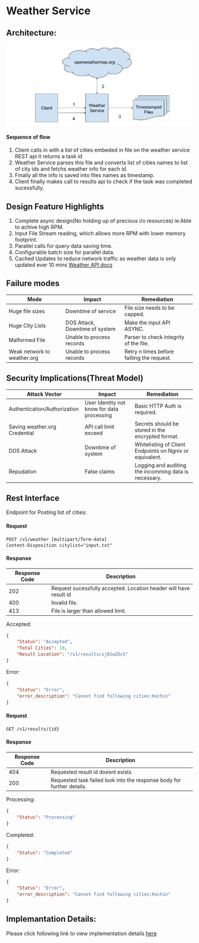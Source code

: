 # Weather Service
## Architecture:
![Block Diagram](Docs/Block_Diagram.png)
#### Sequence of flow
1. Client calls in with a list of cities embeded in file on the weather service REST api it returns a task id
2. Weather Service parses this file and converts list of cities names to list of city ids and fetchs weather info for each id.
3. Finally all the info is saved into files names as timestamp.
4. Client finally makes call to results api to check if the task was completed sucessfully.

## Design Feature Highlights
1. Complete async design(No holding up of precious i/o resources) ie:Able to achive high RPM.
2. Input File Stream reading, which allows more RPM with lower memory footprint.
3. Parallel calls for query data saving time.
4. Configurable batch size for parallel data.
5. Cached Updates to reduce network traffic as weather data is only updated ever 10 mins [Weather API docs](https://openweathermap.org/appid#use)

## Failure modes
|Mode   |Impact   |Remediation   |
|---|---|---|
| Huge file sizes  | Downtime of service  | File size needs to be capped.  |
| Huge City Lists  |  DOS Attack, Downtime of system | Make the input API ASYNC.  |
| Malformed File  | Unable to process records  | Parser to check integrity of the file.  |
| Weak network to weather.org  | Unable to process records  | Retry n times before failling the request.  |

## Security Implications(Threat Model)
|Attack Vector   |Impact   |Remediation   |
|---|---|---|
| Authentication/Authorization  | User Identity not know for data processing | Basic HTTP Auth is required.  |
| Saving weather.org Credential  | API call limit exceed  | Secrets should be stored in the encrypted format.  |
| DOS Attack  | Downtime of system | Whitelisting of Client Endpoints on Ngnix or equivalent.  |
| Repudation  | False claims | Logging and auditing the incomming data is necessary.  |

## Rest Interface

Endpoint for Posting list of cities:
#### Request
```
POST /v1/weather [multipart/form-data]
Content-Disposition citylist="input.txt"
```
#### Response
|Response Code   |  Description |
|---|---|
| 202  | Request sucessfully accepted. Location header will have result id |
| 400  | Invalid file. |
| 413  | File is larger than allowed limit.  |
Accepted:
```JSON
{
    "Status": "Accepted",
    "Total Cities": 10,
    "Result Location": "/v1/results/zj0JwZOcS"
}
```
Error:
```JSON
{
    "Status": "Error",
    "error_description": "Cannot find following cities:Kochin"
}
```
#### Request
```
GET /v1/results/{id}
```
#### Response
|Response Code   |  Description |
|---|---|
| 404  | Requested result id doesnt exists |
| 200  | Requested task failed look into the response body for further details. |
Processing:
```JSON
{
    "Status": "Processing"
}
```
Completed:
```JSON
{
    "Status": "Completed"
}
```
Error:
```JSON
{
    "Status": "Error",
    "error_description": "Cannot find following cities:Kochin"
}
```
## Implemantation Details:
Please click following link to view implementation details [here](https://github.com/LRagji/W5R_Service/blob/master/Docs/Implementation.md)